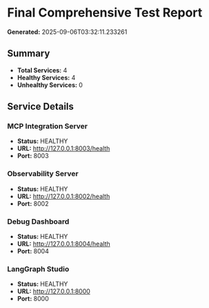 # Final Comprehensive Test Report

**Generated:** 2025-09-06T03:32:11.233261

## Summary

- **Total Services:** 4
- **Healthy Services:** 4
- **Unhealthy Services:** 0

## Service Details

### MCP Integration Server
- **Status:** HEALTHY
- **URL:** http://127.0.0.1:8003/health
- **Port:** 8003

### Observability Server
- **Status:** HEALTHY
- **URL:** http://127.0.0.1:8002/health
- **Port:** 8002

### Debug Dashboard
- **Status:** HEALTHY
- **URL:** http://127.0.0.1:8004/health
- **Port:** 8004

### LangGraph Studio
- **Status:** HEALTHY
- **URL:** http://127.0.0.1:8000
- **Port:** 8000

